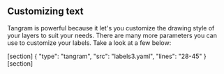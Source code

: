 ## Customizing text

Tangram is powerful because it let's you customize the drawing style of your layers to suit your needs. There are many more parameters you can use to customize your labels. Take a look at a few below:

[section]
{ "type": "tangram", "src": "labels3.yaml", "lines": "28-45" }
[section]
